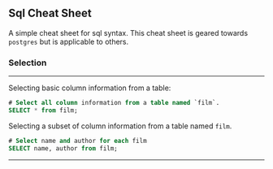 ## Sql Cheat Sheet

A simple cheat sheet for sql syntax.  This cheat sheet is geared towards `postgres` but is applicable to others.

### Selection

-----

Selecting basic column information from a table:

```sql
# Select all column information from a table named `film`.
SELECT * from film;
```

Selecting a subset of column information from a table named `film`.

```sql
# Select name and author for each film
SELECT name, author from film;
```

-----
